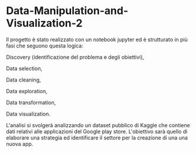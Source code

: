 # Data-Manipulation-and-Visualization-2

Il progetto è stato realizzato con un notebook jupyter ed è strutturato in più fasi che seguono questa logica:

Discovery (identificazione del problema e degli obiettivi),

Data selection,

Data cleaning,

Data exploration,

Data transformation,

Data visualization.


L'analisi si svolgerà analizzando un dataset pubblico di Kaggle che contiene dati relativi alle applicazioni del Google play store. 
L'obiettivo sarà quello di elaborare una strategia ed identificare il settore per la creazione di una una nuova app.
